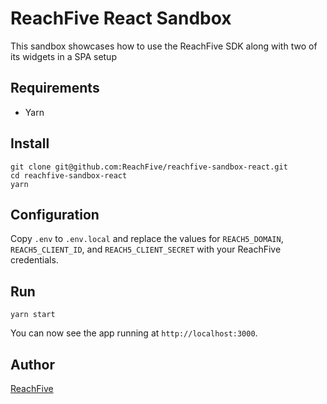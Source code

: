 # ReachFive React Sandbox

This sandbox showcases how to use the ReachFive SDK along with two of its widgets in a SPA setup

## Requirements

* Yarn

## Install

    git clone git@github.com:ReachFive/reachfive-sandbox-react.git
    cd reachfive-sandbox-react
    yarn

## Configuration

Copy `.env` to `.env.local` and replace the values for `REACH5_DOMAIN`, `REACH5_CLIENT_ID`, and `REACH5_CLIENT_SECRET` with your ReachFive credentials.

## Run

    yarn start

You can now see the app running at `http://localhost:3000`.

## Author

[ReachFive](https://reachfive.co)
